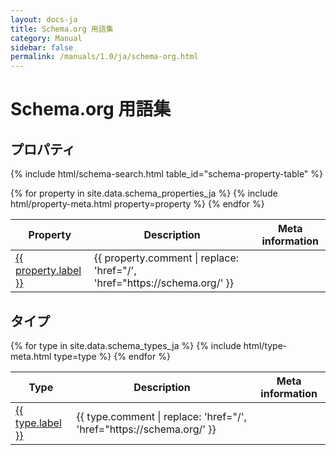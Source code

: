 ```yaml
---
layout: docs-ja
title: Schema.org 用語集
category: Manual
sidebar: false
permalink: /manuals/1.0/ja/schema-org.html
---
```


<link rel="stylesheet" href="{{ '/css/schema-styles.css' | relative_url }}">


# Schema.org 用語集

<h2>プロパティ</h2>

{% include html/schema-search.html table_id="schema-property-table" %}

<table id="schema-property-table">
  <thead>
    <tr>
      <th>Property</th>
      <th>Description</th>
      <th>Meta information</th>
    </tr>
  </thead>
  <tbody>
    {% for property in site.data.schema_properties_ja %}
      <tr>
        <td>
          <a href="https://schema.org/{{ property.label }}" class="schema-link">{{ property.label }}</a>
        </td>
        <td>{{ property.comment | replace: 'href="/', 'href="https://schema.org/' }}</td>
        {% include html/property-meta.html property=property %}
      </tr>
    {% endfor %}
  </tbody>
</table>

<h2>タイプ</h2>

<table id="schema-type-table">
  <thead>
    <tr>
      <th>Type</th>
      <th>Description</th>
      <th>Meta information</th>
    </tr>
  </thead>
  <tbody>
    {% for type in site.data.schema_types_ja %}
      <tr>
        <td>
          <a href="https://schema.org/{{ type.label }}" class="schema-link">{{ type.label }}</a>
        </td>
        <td>{{ type.comment | replace: 'href="/', 'href="https://schema.org/' }}</td>
        {% include html/type-meta.html type=type %}
      </tr>
    {% endfor %}
  </tbody>
</table>
